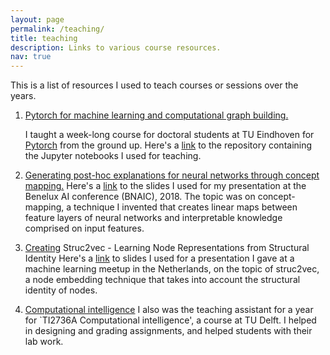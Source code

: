 ```yaml
---
layout: page
permalink: /teaching/
title: teaching
description: Links to various course resources.
nav: true
---
```


This is a list of resources I used to teach courses or sessions over the years.

1. <ins>Pytorch for machine learning and computational graph building.</ins>

    I taught a week-long course for doctoral students at TU Eindhoven for  [Pytorch](https://pytorch.org) from the ground up. Here's a [link](https://gitlab.com/mallochio/Pytorch-tutorials) to the repository containing the Jupyter notebooks I used for teaching. 


2. <ins>Generating post-hoc explanations for neural networks through concept mapping.</ins>
    Here's a [link](https://siddharth.ai/assets/pdf/Concept-mapping.pdf) to the slides I used for my presentation at the Benelux AI conference (BNAIC), 2018. The topic was on concept-mapping, a technique I invented that creates linear maps between feature layers of neural networks and interpretable knowledge comprised on input features.


3. <ins>Creating</ins> Struc2vec - Learning Node Representations from Structural Identity
    Here's a [link](https://siddharth.ai/assets/pdf/struc2vec.pdf) to slides I used for a presentation I gave at a machine learning meetup in the Netherlands, on the topic of struc2vec, a node embedding technique that takes into account the structural identity of nodes.


4. <ins>Computational intelligence</ins>
    I also was the teaching assistant for a year for `TI2736A Computational intelligence', a course at TU Delft. I helped in designing and grading assignments, and helped students with their lab work.